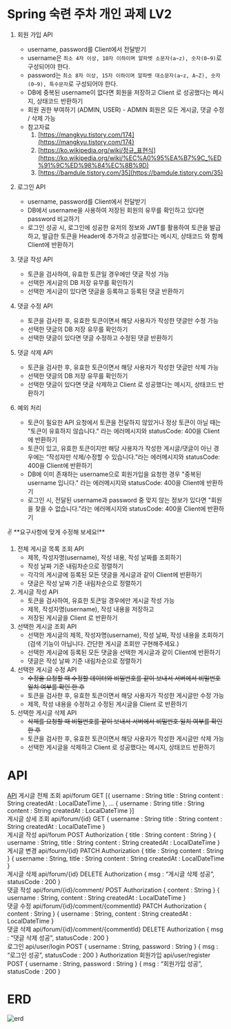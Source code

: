 # Spring 숙련 주차 개인 과제 LV2
1. 회원 가입 API
    - username, password를 Client에서 전달받기
    - username은  `최소 4자 이상, 10자 이하이며 알파벳 소문자(a~z), 숫자(0~9)`로 구성되어야 한다.
    - password는  `최소 8자 이상, 15자 이하이며 알파벳 대소문자(a~z, A~Z), 숫자(0~9), 특수문자`로 구성되어야 한다.
    - DB에 중복된 username이 없다면 회원을 저장하고 Client 로 성공했다는 메시지, 상태코드 반환하기
    - 회원 권한 부여하기 (ADMIN, USER) - ADMIN 회원은 모든 게시글, 댓글 수정 / 삭제 가능
    - 참고자료
        1. [https://mangkyu.tistory.com/174](https://mangkyu.tistory.com/174)
        2. [https://ko.wikipedia.org/wiki/정규_표현식](https://ko.wikipedia.org/wiki/%EC%A0%95%EA%B7%9C_%ED%91%9C%ED%98%84%EC%8B%9D)
        3. [https://bamdule.tistory.com/35](https://bamdule.tistory.com/35)
        
2. 로그인 API
    - username, password를 Client에서 전달받기
    - DB에서 username을 사용하여 저장된 회원의 유무를 확인하고 있다면 password 비교하기
    - 로그인 성공 시, 로그인에 성공한 유저의 정보와 JWT를 활용하여 토큰을 발급하고, 
    발급한 토큰을 Header에 추가하고 성공했다는 메시지, 상태코드 와 함께 Client에 반환하기
3. 댓글 작성 API
    - 토큰을 검사하여, 유효한 토큰일 경우에만 댓글 작성 가능
    - 선택한 게시글의 DB 저장 유무를 확인하기
    - 선택한 게시글이 있다면 댓글을 등록하고 등록된 댓글 반환하기
4. 댓글 수정 API
    - 토큰을 검사한 후, 유효한 토큰이면서 해당 사용자가 작성한 댓글만 수정 가능
    - 선택한 댓글의 DB 저장 유무를 확인하기
    - 선택한 댓글이 있다면 댓글 수정하고 수정된 댓글 반환하기
5. 댓글 삭제 API
    - 토큰을 검사한 후, 유효한 토큰이면서 해당 사용자가 작성한 댓글만 삭제 가능
    - 선택한 댓글의 DB 저장 유무를 확인하기
    - 선택한 댓글이 있다면 댓글 삭제하고 Client 로 성공했다는 메시지, 상태코드 반환하기
6. 예외 처리
    - 토큰이 필요한 API 요청에서 토큰을 전달하지 않았거나 정상 토큰이 아닐 때는 "토큰이 유효하지 않습니다." 라는 에러메시지와 statusCode: 400을 Client에 반환하기
    - 토큰이 있고, 유효한 토큰이지만 해당 사용자가 작성한 게시글/댓글이 아닌 경우에는 “작성자만 삭제/수정할 수 있습니다.”라는 에러메시지와 statusCode: 400을 Client에 반환하기
    - DB에 이미 존재하는 username으로 회원가입을 요청한 경우 "중복된 username 입니다." 라는 에러메시지와 statusCode: 400을 Client에 반환하기
    - 로그인 시, 전달된 username과 password 중 맞지 않는 정보가 있다면 "회원을 찾을 수 없습니다."라는 에러메시지와 statusCode: 400을 Client에 반환하기

<aside>
✌️ **요구사항에 맞게 수정해 보세요!**

</aside>

1. 전체 게시글 목록 조회 API
    - 제목, 작성자명(username), 작성 내용, 작성 날짜를 조회하기
    - 작성 날짜 기준 내림차순으로 정렬하기
    - 각각의 게시글에 등록된 모든 댓글을 게시글과 같이 Client에 반환하기
    - 댓글은 작성 날짜 기준 내림차순으로 정렬하기
2. 게시글 작성 API
    - 토큰을 검사하여, 유효한 토큰일 경우에만 게시글 작성 가능
    - 제목, 작성자명(username), 작성 내용을 저장하고
    - 저장된 게시글을 Client 로 반환하기
3. 선택한 게시글 조회 API
    - 선택한 게시글의 제목, 작성자명(username), 작성 날짜, 작성 내용을 조회하기 
    (검색 기능이 아닙니다. 간단한 게시글 조회만 구현해주세요.)
    - 선택한 게시글에 등록된 모든 댓글을 선택한 게시글과 같이 Client에 반환하기
    - 댓글은 작성 날짜 기준 내림차순으로 정렬하기
4. 선택한 게시글 수정 API
    - ~~수정을 요청할 때 수정할 데이터와 비밀번호를 같이 보내서 서버에서 비밀번호 일치 여부를 확인 한 후~~
    - 토큰을 검사한 후, 유효한 토큰이면서 해당 사용자가 작성한 게시글만 수정 가능
    - 제목, 작성 내용을 수정하고 수정된 게시글을 Client 로 반환하기
5. 선택한 게시글 삭제 API
    - ~~삭제를 요청할 때 비밀번호를 같이 보내서 서버에서 비밀번호 일치 여부를 확인 한 후~~
    - 토큰을 검사한 후, 유효한 토큰이면서 해당 사용자가 작성한 게시글만 삭제 가능
    - 선택한 게시글을 삭제하고 Client 로 성공했다는 메시지, 상태코드 반환하기

# API
[API](https://www.notion.so/0def298aec364ece8235e1563baba9e1)
게시글 전체 조회	api/forum	GET			[{
  username : String
  title : String
  content : String
  createdAt : LocalDateTime
},
…
{
  username : String
  title : String
  content : String
  createdAt : LocalDateTime
}]	
게시글 상세 조회	api/forum/{id}	GET			{
  username : String
  title : String
  content : String
  createdAt : LocalDateTime
}	
게시글 작성	api/forum	POST	Authorization	{
 title : String
 content : String
}
 	{ 
 username : String,
  title : String
  content : String
  createdAt : LocalDateTime 
}	
게시글 변경	api/fourm/{id}	PATCH	Authorization	{
 title : String
 content : String
}	{ 
 username : String,
  title : String
  content : String
  createdAt : LocalDateTime 
}	
게시글 삭제	api/forum/{id}	DELETE	Authorization		{ 
  msg : “게시글 삭제 성공”,
  statusCode : 200 
}	
댓글 작성	api/forum/{id}/comment/	POST	Authorization	{
 content : String
}	{ 
 username : String,
  content : String
  createdAt : LocalDateTime 
}	
댓글 수정	api/forum/{id}/comment/{commentId}	PATCH	Authorization	{
 content : String
}	{ 
 username : String,
  content : String
  createdAt : LocalDateTime 
}	
댓글 삭제	api/forum/{id}/comment/{commentId}	DELETE	Authorization		{ 
  msg : “댓글 삭제 성공”,
  statusCode : 200 
}	
로그인	api/user/login	POST		{
  username : String,
  password : String 
}	{ 
  msg : “로그인 성공”,
  statusCode : 200 
}	Authorization
회원가입	api/user/register	POST		{
  username : String,
  password : String 
}	{ 
  msg : “회원가입 성공”,
  statusCode : 200 
}	

# ERD
![erd](https://user-images.githubusercontent.com/110963294/206387235-2767bdde-36df-4943-927f-2bb76d2560f9.jpg)


